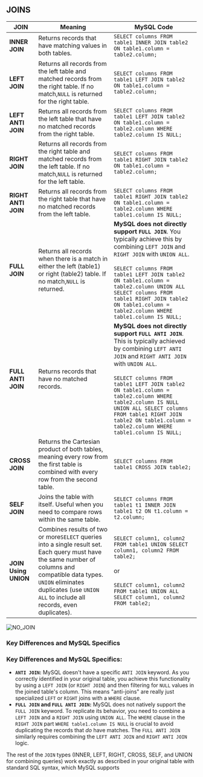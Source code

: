## JOINS


| JOIN                 | Meaning                                                                                                                                                                                                                                       | MySQL Code                                                                                                                                                                                                                                                                                                                                                                                      |
| ---------------------- | ----------------------------------------------------------------------------------------------------------------------------------------------------------------------------------------------------------------------------------------------- | ------------------------------------------------------------------------------------------------------------------------------------------------------------------------------------------------------------------------------------------------------------------------------------------------------------------------------------------------------------------------------------------------- |
| **INNER JOIN**       | Returns records that have matching values in both tables.                                                                                                                                                                                     | `SELECT columns FROM table1 INNER JOIN table2 ON table1.column = table2.column;`                                                                                                                                                                                                                                                                                                                |
| **LEFT JOIN**        | Returns all records from the left table and matched records from the right table. If no match,`NULL` is returned for the right table.                                                                                                         | `SELECT columns FROM table1 LEFT JOIN table2 ON table1.column = table2.column;`                                                                                                                                                                                                                                                                                                                 |
| **LEFT ANTI JOIN**   | Returns all records from the left table that have no matched records from the right table.                                                                                                                                                    | `SELECT columns FROM table1 LEFT JOIN table2 ON table1.column = table2.column WHERE table2.column IS NULL;`                                                                                                                                                                                                                                                                                     |
| **RIGHT JOIN**       | Returns all records from the right table and matched records from the left table. If no match,`NULL` is returned for the left table.                                                                                                          | `SELECT columns FROM table1 RIGHT JOIN table2 ON table1.column = table2.column;`                                                                                                                                                                                                                                                                                                                |
| **RIGHT ANTI JOIN**  | Returns all records from the right table that have no matched records from the left table.                                                                                                                                                    | `SELECT columns FROM table1 RIGHT JOIN table2 ON table1.column = table2.column WHERE table1.column IS NULL;`                                                                                                                                                                                                                                                                                    |
| **FULL JOIN**        | Returns all records when there is a match in either the left (table1) or right (table2) table. If no match,`NULL` is returned.                                                                                                                | **MySQL does not directly support `FULL JOIN`**. You typically achieve this by combining `LEFT JOIN` and `RIGHT JOIN` with `UNION ALL`. <br><br> `SELECT columns FROM table1 LEFT JOIN table2 ON table1.column = table2.column UNION ALL SELECT columns FROM table1 RIGHT JOIN table2 ON table1.column = table2.column WHERE table1.column IS NULL;`                                            |
| **FULL ANTI JOIN**   | Returns records that have no matched records.                                                                                                                                                                                                 | **MySQL does not directly support `FULL ANTI JOIN`**. This is typically achieved by combining `LEFT ANTI JOIN` and `RIGHT ANTI JOIN` with `UNION ALL`. <br><br> `SELECT columns FROM table1 LEFT JOIN table2 ON table1.column = table2.column WHERE table2.column IS NULL UNION ALL SELECT columns FROM table1 RIGHT JOIN table2 ON table1.column = table2.column WHERE table1.column IS NULL;` |
| **CROSS JOIN**       | Returns the Cartesian product of both tables, meaning every row from the first table is combined with every row from the second table.                                                                                                        | `SELECT columns FROM table1 CROSS JOIN table2;`                                                                                                                                                                                                                                                                                                                                                 |
| **SELF JOIN**        | Joins the table with itself. Useful when you need to compare rows within the same table.                                                                                                                                                      | `SELECT columns FROM table1 t1 INNER JOIN table1 t2 ON t1.column = t2.column;`                                                                                                                                                                                                                                                                                                                  |
| **JOIN Using UNION** | Combines results of two or more`SELECT` queries into a single result set. Each query must have the same number of columns and compatible data types. `UNION` eliminates duplicates (use `UNION ALL` to include all records, even duplicates). | `SELECT column1, column2 FROM table1 UNION SELECT column1, column2 FROM table2;`<br><br>or<br><br>`SELECT column1, column2 FROM table1 UNION ALL SELECT column1, column2 FROM table2;`                                                                                                                                                                                                          |

![NO_JOIN](https://github.com/user-attachments/assets/4dc346c7-ebe5-4149-a4a0-05aaf0811510)

### Key Differences and MySQL Specifics

### Key Differences and MySQL Specifics:

* **`ANTI JOIN`:** MySQL doesn't have a specific `ANTI JOIN` keyword. As you correctly identified in your original table, you achieve this functionality by using a `LEFT JOIN` (or `RIGHT JOIN`) and then filtering for `NULL` values in the joined table's column. This means "anti-joins" are really just specialized `LEFT` or `RIGHT` joins with a `WHERE` clause.
* **`FULL JOIN` and `FULL ANTI JOIN`:** MySQL does not natively support the `FULL JOIN` keyword. To replicate its behavior, you need to combine a `LEFT JOIN` and a `RIGHT JOIN` using `UNION ALL`. The `WHERE` clause in the `RIGHT JOIN` part `WHERE table1.column IS NULL` is crucial to avoid duplicating the records that *do* have matches. The `FULL ANTI JOIN` similarly requires combining the `LEFT ANTI JOIN` and `RIGHT ANTI JOIN` logic.

The rest of the `JOIN` types (INNER, LEFT, RIGHT, CROSS, SELF, and UNION for combining queries) work exactly as described in your original table with standard SQL syntax, which MySQL supports
